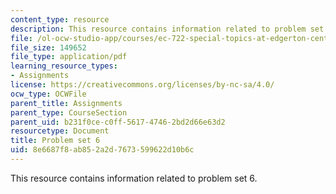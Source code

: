 ```yaml
---
content_type: resource
description: This resource contains information related to problem set 6.
file: /ol-ocw-studio-app/courses/ec-722-special-topics-at-edgerton-center-developing-world-prosthetics-spring-2010/8e6687f8ab852a2d7673599622d10b6c_MITEC_722S10_pset6.pdf
file_size: 149652
file_type: application/pdf
learning_resource_types:
- Assignments
license: https://creativecommons.org/licenses/by-nc-sa/4.0/
ocw_type: OCWFile
parent_title: Assignments
parent_type: CourseSection
parent_uid: b231f0ce-c0ff-5617-4746-2bd2d66e63d2
resourcetype: Document
title: Problem set 6
uid: 8e6687f8-ab85-2a2d-7673-599622d10b6c
---
```

This resource contains information related to problem set 6.
